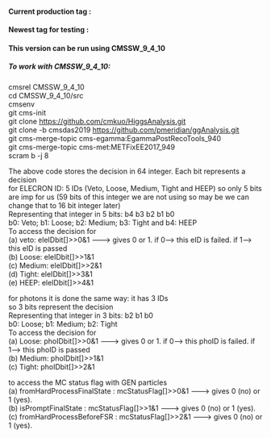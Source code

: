#### Current production tag : 
#### Newest tag for testing : 
#### This version can be run using CMSSW_9_4_10

##### To work with CMSSW_9_4_10:
cmsrel CMSSW_9_4_10 <br>
cd CMSSW_9_4_10/src <br>
cmsenv <br>
git cms-init <br>
git clone https://github.com/cmkuo/HiggsAnalysis.git <br>
git clone -b cmsdas2019 https://github.com/pmeridian/ggAnalysis.git <br>
git cms-merge-topic cms-egamma:EgammaPostRecoTools_940 <br>
git cms-merge-topic cms-met:METFixEE2017_949 <br>
scram b -j 8 <br>

The above code stores the decision in 64 integer. Each bit represents a decision<br>
for ELECRON ID: 5 IDs (Veto, Loose, Medium, Tight and HEEP) so only 5 bits are imp for us (59 bits of this integer  we are not using so may be we can change that to 16 bit integer later)<br>
Representing that integer in 5 bits: b4 b3 b2 b1 b0<br>
b0: Veto; b1: Loose; b2: Medium; b3: Tight and b4: HEEP<br>
To access the decision for <br>
(a) veto: eleIDbit[]>>0&1 ---> gives 0 or 1. if 0--> this eID is failed. if 1--> this eID is passed<br>
(b) Loose: eleIDbit[]>>1&1<br>
(c) Medium: eleIDbit[]>>2&1<br>
(d) Tight: eleIDbit[]>>3&1<br>
(e) HEEP: eleIDbit[]>>4&1<br>

for photons it is done the same way: it has 3 IDs<br>
so 3 bits represent the decision<br>
Representing that integer in 3 bits:  b2 b1 b0<br>
b0: Loose; b1: Medium; b2: Tight<br>
To access the decision for <br>
(a) Loose: phoIDbit[]>>0&1 ---> gives 0 or 1. if 0--> this phoID is failed. if 1--> this phoID is passed<br>
(b) Medium: phoIDbit[]>>1&1<br>
(c) Tight: phoIDbit[]>>2&1<br>

to access the MC status flag with GEN particles <br>
(a) fromHardProcessFinalState : mcStatusFlag[]>>0&1 ---> gives 0 (no) or 1 (yes). <br>
(b) isPromptFinalState        : mcStatusFlag[]>>1&1 ---> gives 0 (no) or 1 (yes). <br>
(c) fromHardProcessBeforeFSR  : mcStatusFlag[]>>2&1 ---> gives 0 (no) or 1 (yes). <br>

